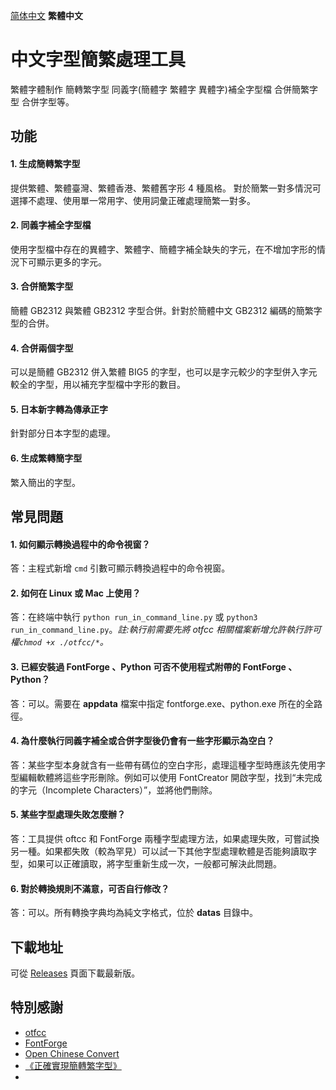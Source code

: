 [简体中文](https://github.com/GuiWonder/TCFontCreator#中文字体简繁处理工具) **繁體中文** 
# 中文字型簡繁處理工具
繁體字體制作 簡轉繁字型 同義字(簡體字 繁體字 異體字)補全字型檔 合併簡繁字型 合併字型等。

## 功能
#### 1. 生成簡轉繁字型
提供繁體、繁體臺灣、繁體香港、繁體舊字形 4 種風格。
對於簡繁一對多情況可選擇不處理、使用單一常用字、使用詞彙正確處理簡繁一對多。
#### 2. 同義字補全字型檔
使用字型檔中存在的異體字、繁體字、簡體字補全缺失的字元，在不增加字形的情況下可顯示更多的字元。
#### 3. 合併簡繁字型
簡體 GB2312 與繁體 GB2312 字型合併。針對於簡體中文 GB2312 編碼的簡繁字型的合併。
#### 4. 合併兩個字型
可以是簡體 GB2312 併入繁體 BIG5 的字型，也可以是字元較少的字型併入字元較全的字型，用以補充字型檔中字形的數目。
#### 5. 日本新字轉為傳承正字
針對部分日本字型的處理。
#### 6. 生成繁轉簡字型
繁入簡出的字型。

## 常見問題
#### 1. 如何顯示轉換過程中的命令視窗？
答：主程式新增 `cmd` 引數可顯示轉換過程中的命令視窗。
#### 2. 如何在 Linux 或 Mac 上使用？
答：在終端中執行 `python run_in_command_line.py` 或 `python3 run_in_command_line.py`。*註:執行前需要先將 otfcc 相關檔案新增允許執行許可權`chmod +x ./otfcc/*`。*
#### 3. 已經安裝過 FontForge 、Python 可否不使用程式附帶的 FontForge 、Python？
答：可以。需要在 **appdata** 檔案中指定 fontforge.exe、python.exe 所在的全路徑。
#### 4. 為什麼執行同義字補全或合併字型後仍會有一些字形顯示為空白？
答：某些字型本身就含有一些帶有碼位的空白字形，處理這種字型時應該先使用字型編輯軟體將這些字形刪除。例如可以使用 FontCreator 開啟字型，找到“未完成的字元（Incomplete Characters）”，並將他們刪除。
#### 5. 某些字型處理失敗怎麼辦？
答：工具提供 oftcc 和 FontForge 兩種字型處理方法，如果處理失敗，可嘗試換另一種。如果都失敗（較為罕見）可以試一下其他字型處理軟體是否能夠讀取字型，如果可以正確讀取，將字型重新生成一次，一般都可解決此問題。
#### 6. 對於轉換規則不滿意，可否自行修改？
答：可以。所有轉換字典均為純文字格式，位於 **datas** 目錄中。

## 下載地址
可從 [Releases](https://github.com/GuiWonder/TCFontCreator/releases) 頁面下載最新版。

## 特別感謝
* [otfcc](https://github.com/caryll/otfcc)
* [FontForge](https://github.com/fontforge/fontforge)
* [Open Chinese Convert](https://github.com/BYVoid/OpenCC)
* [《正確實現簡轉繁字型》](https://ayaka.shn.hk/s2tfont/hant/)
* 
